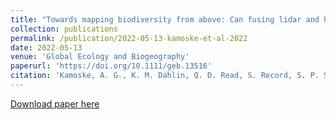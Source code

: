 ```yaml
---
title: "Towards mapping biodiversity from above: Can fusing lidar and hyperspectral remote sensing predict taxonomic, functional, and phylogenetic tree diversity in temperate forests?"
collection: publications
permalink: /publication/2022-05-13-kamoske-et-al-2022
date: 2022-05-13
venue: 'Global Ecology and Biogeography'
paperurl: 'https://doi.org/10.1111/geb.13516'
citation: 'Kamoske, A. G., K. M. Dahlin, Q. D. Read, S. Record, S. P. Serbin, S. C. Stark, and P. L. Zarnetske. 2022. Towards mapping biodiversity from above: Can fusing lidar and hyperspectral remote sensing predict taxonomic, functional, and phylogenetic tree diversity in temperate forests? Global Ecology and Biogeography. DOI: 10.1111/geb.13516.'
---
```

[Download paper here](https://doi.org/10.1111/geb.13516)
